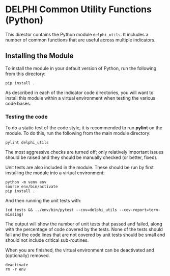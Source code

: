 # DELPHI Common Utility Functions (Python)

This director contains the Python module `delphi_utils`. It includes a number of
common functions that are useful across multiple indicators.

## Installing the Module

To install the module in your default version of Python, run the
following from this directory:

```
pip install .
```

As described in each of the indicator code directories, you will want to install
this module within a virtual environment when testing the various code bases.

### Testing the code

To do a static test of the code style, it is recommended to run **pylint** on
the module. To do this, run the following from the main module directory:

```
pylint delphi_utils
```

The most aggressive checks are turned off; only relatively important issues
should be raised and they should be manually checked (or better, fixed).

Unit tests are also included in the module. These should be run by first
installing the module into a virtual environment:

```
python -m venv env
source env/bin/activate
pip install .
```

And then running the unit tests with:

```
(cd tests && ../env/bin/pytest --cov=delphi_utils --cov-report=term-missing)
```

The output will show the number of unit tests that passed and failed, along
with the percentage of code covered by the tests. None of the tests should
fail and the code lines that are not covered by unit tests should be small and
should not include critical sub-routines.

When you are finished, the virtual environment can be deactivated and
(optionally) removed.

```
deactivate
rm -r env
```
